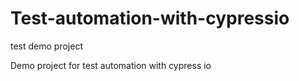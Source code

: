 # Test-automation-with-cypressio

test demo project

Demo project for test automation with cypress io
